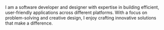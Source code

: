 I am a software developer and designer with expertise in building efficient, user-friendly applications across different platforms. With a focus on problem-solving and creative design, I enjoy crafting innovative solutions that make a difference.